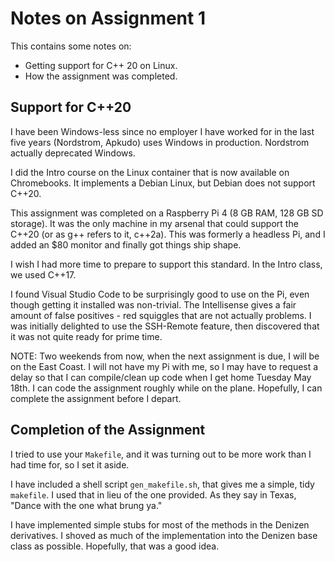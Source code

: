 # Notes on Assignment 1
This contains some notes on:
* Getting support for C++ 20 on Linux.
* How the assignment was completed.

## Support for C++20
I have been Windows-less since no employer I have worked for in the last five years (Nordstrom, Apkudo) uses Windows in production.  Nordstrom actually deprecated Windows.

I did the Intro course on the Linux container that is now available on Chromebooks.  It implements a Debian Linux, but Debian does not support C++20.

This assignment was completed on a Raspberry Pi 4 (8 GB RAM, 128 GB SD storage).  It was the only machine in my arsenal that could support the C++20 (or as g++ refers to it, c++2a).  This was formerly a headless Pi, and I added an $80 monitor and finally got things ship shape.  

I wish I had more time to prepare to support this standard.  In the Intro class, we used C++17.

I found Visual Studio Code to be surprisingly good to use on the Pi, even though getting it installed was non-trivial.  The Intellisense gives a fair amount of false positives - red squiggles that are not actually problems.  I was initially delighted to use the SSH-Remote feature, then discovered that it was not quite ready for prime time.  

NOTE:  Two weekends from now, when the next assignment is due, I will be on the East Coast.  I will not have my Pi with me, so I may have to request a delay so that I can compile/clean up code when I get home Tuesday May 18th.  I can code the assignment roughly while on the plane.  Hopefully, I can complete the assignment before I depart.

## Completion of the Assignment
I tried to use your `Makefile`, and it was turning out to be more work than I had time for, so I set it aside.

I have included a shell script `gen_makefile.sh`, that gives me a simple, tidy `makefile`.  I used that in lieu of the one provided.  As they say in Texas, "Dance with the one what brung ya."

I have implemented simple stubs for most of the methods in the Denizen derivatives.  I shoved as much of the implementation into the Denizen base class as possible.  Hopefully, that was a good idea.
